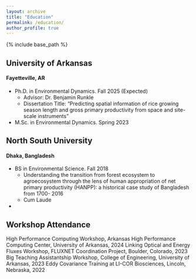 ```yaml
---
layout: archive
title: "Education"
permalink: /education/
author_profile: true
---
```


{% include base_path %}
<!--
{% for post in site.education reversed %}
  {% include archive-single.html %}
{% endfor %} -->

## University of Arkansas
#### Fayetteville, AR

- Ph.D. in Environmental Dynamics. Fall 2025 (Expected)
	- Advisor: Dr. Benjamin Runkle
	- Dissertation Title: <q>Predicting spatial information of rice growing season length and gross primary productivity from space and site-scale instruments</q>
- M.Sc. in Environmental Dynamics. Spring 2023

## North South University
#### Dhaka, Bangladesh

- BS in Environmental Science. Fall 2018
	- Understanding the transition from forest ecosystem to agroecosystem through the lens of human appropriation of net primary productivity (HANPP): a historical case study of Bangladesh from 1700- 2016</q>
	- Cum Laude
 - 
## Workshop Attendance
High Performance Computing Workshop, Arkansas High Performance Computing Center, University of Arkansas, 2024
Linking Optical and Energy Fluxes Workshop, FLUXNET Coordination Project, Boulder, Colorado, 2023
Big Teaching Assistantship Workshop, College of Engineering, University of Arkansas, 2023
Eddy Covariance Training at LI-COR Biosciences, Lincoln, Nebraska, 2022

